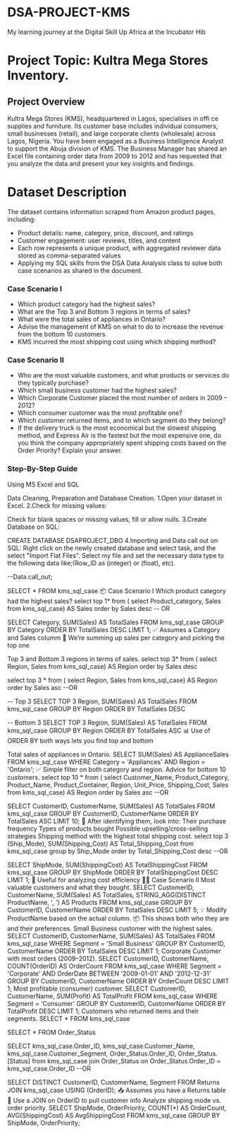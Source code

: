 # DSA-PROJECT-KMS
My learning journey at the Digital Skill Up Africa at the Incubator Hib


# Project Topic: Kultra Mega Stores Inventory.


## Project Overview
Kultra Mega Stores (KMS), headquartered in Lagos, specialises in offi ce supplies and furniture. Its customer base includes individual consumers, small businesses (retail), and large corporate clients (wholesale) across Lagos, Nigeria. You have been engaged as a Business Intelligence Analyst to support the Abuja division of KMS. The Business Manager has shared an Excel file containing order data from 2009 to 2012 and has requested that you analyze the data and present your key insights and findings.

# Dataset Description
The dataset contains information scraped from Amazon product pages, including:
- Product details: name, category, price, discount, and ratings
- Customer engagement: user reviews, titles, and content
- Each row represents a unique product, with aggregated reviewer data stored as comma-separated values
- Applying my SQL skills from the DSA Data Analysis class to solve both case scenarios as shared in the document.

### Case Scenario I
- Which product category had the highest sales?
- What are the Top 3 and Bottom 3 regions in terms of sales?
- What were the total sales of appliances in Ontario?
- Advise the management of KMS on what to do to increase the revenue from the bottom 10 customers
- KMS incurred the most shipping cost using which shipping method?

### Case Scenario II
- Who are the most valuable customers, and what products or services do they typically purchase?
- Which small business customer had the highest sales?
- Which Corporate Customer placed the most number of orders in 2009 – 2012?
- Which consumer customer was the most profitable one?
- Which customer returned items, and to which segment do they belong?
- If the delivery truck is the most economical but the slowest shipping method, and Express Air is the fastest but the most expensive one, do you think the company appropriately spent shipping costs based on the Order Priority? Explain your answer.

### Step-By-Step Guide
Using MS Excel and SQL

Data Cleaning, Preparation and Database Creation.
1.Open your dataset in Excel. 2.Check for missing values:

Check for blank spaces or missing values, fill or allow nulls.
3.Create Database on SQL:

CREATE DATABASE DSAPROJECT_DBO
4.Importing and Data call out on SQL: Right click on the newly created database and select task, and the select "Import Flat Files". Select my file and set the necessary data type to the following data like;(Row_ID as (integer) or (float), etc).

--Data call_out;

SELECT * FROM kms_sql_case
📦 Case Scenario I
Which product category had the highest sales?
select top 1* from (
       select Product_category, Sales
	          from kms_sql_case) AS Sales
order by Sales desc
-- OR

SELECT Category, SUM(Sales) AS TotalSales
FROM kms_sql_case
GROUP BY Category
ORDER BY TotalSales DESC
LIMIT 1;
✅ Assumes a Category and Sales columm 🧠 We’re summing up sales per category and picking the top one

Top 3 and Bottom 3 regions in terms of sales.
select top 3* from (
       select Region, Sales
	          from kms_sql_case) AS Region
order by Sales desc

select top 3 * from (
       select Region, Sales
	          from kms_sql_case) AS Region
order by Sales asc
--OR

-- Top 3
SELECT TOP 3 Region, SUM(Sales) AS TotalSales
FROM kms_sql_case
GROUP BY Region
ORDER BY TotalSales DESC

-- Bottom 3
SELECT TOP 3 Region, SUM(Sales) AS TotalSales
FROM kms_sql_case
GROUP BY Region
ORDER BY TotalSales ASC
📊 Use of ORDER BY both ways lets you find top and bottom

Total sales of appliances in Ontario.
SELECT SUM(Sales) AS ApplianceSales
FROM kms_sql_case
WHERE Category = 'Appliances'
  AND Region = 'Ontario';
✅ Simple filter on both category and region.
Advice for bottom 10 customers.
select top 10 * from (
       select Customer_Name, Product_Category, Product_Name, Product_Container, Region, Unit_Price, Shipping_Cost, Sales
	          from kms_sql_case) AS Region
order by Sales asc
--OR

SELECT CustomerID, CustomerName, SUM(Sales) AS TotalSales
FROM kms_sql_case
GROUP BY CustomerID, CustomerName
ORDER BY TotalSales ASC
LIMIT 10;
🚀 After identifying them, look into:
Their purchase frequency
Types of products bought
Possible upselling/cross-selling strategies
Shipping method with the highest total shipping cost.
select top 3 (Ship_Mode),
      SUM(Shipping_Cost) AS Total_Shipping_Cost
	  from kms_sql_case
group by Ship_Mode
order by Total_Shipping_Cost desc
--OR

SELECT ShipMode, SUM(ShippingCost) AS TotalShippingCost
FROM kms_sql_case
GROUP BY ShipMode
ORDER BY TotalShippingCost DESC
LIMIT 1;
💸 Useful for analyzing cost efficiency
🧑‍💼 Case Scenario II
Most valuable customers and what they bought.
SELECT CustomerID, CustomerName, SUM(Sales) AS TotalSales,
       STRING_AGG(DISTINCT ProductName, ', ') AS Products
FROM kms_sql_case
GROUP BY CustomerID, CustomerName
ORDER BY TotalSales DESC
LIMIT 5;
💡 Modify ProductName based on the actual column.
📦 This shows both who they are and their preferences.
Small Business customer with the highest sales.
SELECT CustomerID, CustomerName, SUM(Sales) AS TotalSales
FROM kms_sql_case
WHERE Segment = 'Small Business'
GROUP BY CustomerID, CustomerName
ORDER BY TotalSales DESC
LIMIT 1;
Corporate Customer with most orders (2009–2012).
SELECT CustomerID, CustomerName, COUNT(OrderID) AS OrderCount
FROM kms_sql_case
WHERE Segment = 'Corporate'
  AND OrderDate BETWEEN '2009-01-01' AND '2012-12-31'
GROUP BY CustomerID, CustomerName
ORDER BY OrderCount DESC
LIMIT 1;
Most profitable (consumer) customer.
SELECT CustomerID, CustomerName, SUM(Profit) AS TotalProfit
FROM kms_sql_case
WHERE Segment = 'Consumer'
GROUP BY CustomerID, CustomerName
ORDER BY TotalProfit DESC
LIMIT 1;
Customers who returned items and their segments.
SELECT * FROM kms_sql_case

SELECT * FROM Order_Status

SELECT kms_sql_case.Order_ID,
       kms_sql_case.Customer_Name,
	   kms_sql_case.Customer_Segment,
	   Order_Status.Order_ID,
	   Order_Status.[Status]
from kms_sql_case
join Order_Status
on Order_Status.Order_ID = kms_sql_case.Order_ID
--OR

SELECT DISTINCT CustomerID, CustomerName, Segment
FROM Returns
JOIN kms_sql_case USING (OrderID);
📥 Assumes you have a Returns table
🔗 Use a JOIN on OrderID to pull customer info
Analyze shipping mode vs. order priority.
SELECT ShipMode, OrderPriority, COUNT(*) AS OrderCount,
       AVG(ShippingCost) AS AvgShippingCost
FROM kms_sql_case
GROUP BY ShipMode, OrderPriority;
